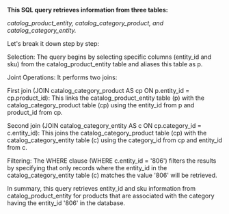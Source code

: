 **This SQL query retrieves information from three tables:**

*catalog_product_entity, catalog_category_product, and catalog_category_entity.*

Let's break it down step by step:

Selection: The query begins by selecting specific columns (entity_id and sku) from the catalog_product_entity table and aliases this table as p.

Joint Operations: It performs two joins:

First join (JOIN catalog_category_product AS cp ON p.entity_id = cp.product_id): This links the catalog_product_entity table (p) with the catalog_category_product table (cp) using the entity_id from p and product_id from cp.

Second join (JOIN catalog_category_entity AS c ON cp.category_id = c.entity_id): This joins the catalog_category_product table (cp) with the catalog_category_entity table (c) using the category_id from cp and entity_id from c.

Filtering: The WHERE clause (WHERE c.entity_id = '806') filters the results by specifying that only records where the entity_id in the catalog_category_entity table (c) matches the value '806' will be retrieved.

In summary, this query retrieves entity_id and sku information from catalog_product_entity for products that are associated with the category having the entity_id '806' in the database.

